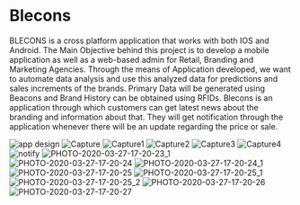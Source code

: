 # Blecons
BLECONS is a cross platform application that works with both IOS and Android. The Main Objective behind this project is to develop a mobile application as well as a web-based admin for Retail, Branding and Marketing Agencies. Through the means of Application developed, we want to automate data analysis and use this analyzed data for predictions and sales increments of the brands. Primary Data will be generated using Beacons and Brand History can be obtained using RFIDs.
Blecons is an application through which customers can get latest news about the branding and information about that. They will get notification through the application whenever there will be an update regarding the price or sale.


![app design](https://user-images.githubusercontent.com/52605767/86778662-42f23700-c078-11ea-878a-cbab87be9272.png)
![Capture](https://user-images.githubusercontent.com/52605767/86778671-44bbfa80-c078-11ea-93ed-339776470824.PNG)
![Capture1](https://user-images.githubusercontent.com/52605767/86778675-44bbfa80-c078-11ea-9630-139dae292ec5.PNG)
![Capture2](https://user-images.githubusercontent.com/52605767/86778676-45549100-c078-11ea-985f-d0d22b8125fa.PNG)
![Capture3](https://user-images.githubusercontent.com/52605767/86778678-45549100-c078-11ea-9816-c0aad6694e13.PNG)
![Capture4](https://user-images.githubusercontent.com/52605767/86778679-45ed2780-c078-11ea-91dd-611f58e30217.PNG)
![notify](https://user-images.githubusercontent.com/52605767/86778682-4685be00-c078-11ea-943a-44189fff04e9.jpg)
![PHOTO-2020-03-27-17-20-23_1](https://user-images.githubusercontent.com/52605767/86778684-4685be00-c078-11ea-8597-3562c537bf4d.jpg)
![PHOTO-2020-03-27-17-20-24](https://user-images.githubusercontent.com/52605767/86778686-471e5480-c078-11ea-857a-3fa28bd45bf0.jpg)
![PHOTO-2020-03-27-17-20-24_1](https://user-images.githubusercontent.com/52605767/86778688-471e5480-c078-11ea-9aae-5e58bdbceb03.jpg)
![PHOTO-2020-03-27-17-20-25](https://user-images.githubusercontent.com/52605767/86778692-47b6eb00-c078-11ea-85b9-57528600d23c.jpg)
![PHOTO-2020-03-27-17-20-25_1](https://user-images.githubusercontent.com/52605767/86778693-484f8180-c078-11ea-91a7-c725aa075ef4.jpg)
![PHOTO-2020-03-27-17-20-25_2](https://user-images.githubusercontent.com/52605767/86778695-484f8180-c078-11ea-9028-61004dfb04fd.jpg)
![PHOTO-2020-03-27-17-20-26](https://user-images.githubusercontent.com/52605767/86778696-48e81800-c078-11ea-9feb-a39deaab9a3a.jpg)
![PHOTO-2020-03-27-17-20-27](https://user-images.githubusercontent.com/52605767/86778698-48e81800-c078-11ea-8daf-8d6ad8053bbd.jpg)
